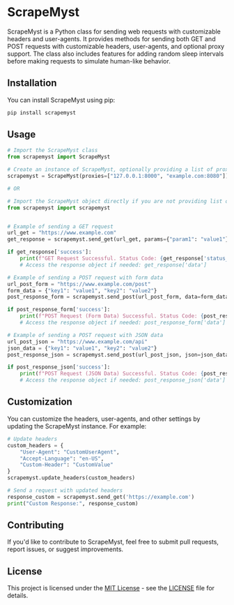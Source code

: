 # ScrapeMyst

ScrapeMyst is a Python class for sending web requests with customizable headers and user-agents. It provides methods for sending both GET and POST requests with customizable headers, user-agents, and optional proxy support. The class also includes features for adding random sleep intervals before making requests to simulate human-like behavior.

## Installation

You can install ScrapeMyst using pip:

```bash
pip install scrapemyst
```

## Usage

```python
# Import the ScrapeMyst class
from scrapemyst import ScrapeMyst

# Create an instance of ScrapeMyst, optionally providing a list of proxy URLs
scrapemyst = ScrapeMyst(proxies=["127.0.0.1:8000", "example.com:8080"])

# OR

# Import the ScrapeMyst object directly if you are not providing list of proxy urls
from scrapemyst import scrapemyst


# Example of sending a GET request
url_get = "https://www.example.com"
get_response = scrapemyst.send_get(url_get, params={"param1": "value1"}, sleep=True, referer="https://www.referer.com")

if get_response['success']:
    print(f"GET Request Successful. Status Code: {get_response['status_code']}")
    # Access the response object if needed: get_response['data']

# Example of sending a POST request with form data
url_post_form = "https://www.example.com/post"
form_data = {"key1": "value1", "key2": "value2"}
post_response_form = scrapemyst.send_post(url_post_form, data=form_data, sleep=True, referer="https://www.referer.com")

if post_response_form['success']:
    print(f"POST Request (Form Data) Successful. Status Code: {post_response_form['status_code']}")
    # Access the response object if needed: post_response_form['data']

# Example of sending a POST request with JSON data
url_post_json = "https://www.example.com/api"
json_data = {"key1": "value1", "key2": "value2"}
post_response_json = scrapemyst.send_post(url_post_json, json=json_data, sleep=True, referer="https://www.referer.com")

if post_response_json['success']:
    print(f"POST Request (JSON Data) Successful. Status Code: {post_response_json['status_code']}")
    # Access the response object if needed: post_response_json['data']


```

## Customization

You can customize the headers, user-agents, and other settings by updating the ScrapeMyst instance. For example:

```python
# Update headers
custom_headers = {
    "User-Agent": "CustomUserAgent",
    "Accept-Language": "en-US",
    "Custom-Header": "CustomValue"
}
scrapemyst.update_headers(custom_headers)

# Send a request with updated headers
response_custom = scrapemyst.send_get('https://example.com')
print("Custom Response:", response_custom)
```

## Contributing

If you'd like to contribute to ScrapeMyst, feel free to submit pull requests, report issues, or suggest improvements.

## License

This project is licensed under the [MIT License](LICENSE) - see the [LICENSE](LICENSE) file for details.

